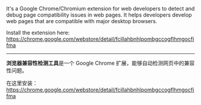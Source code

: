 It's a Google Chrome/Chromium extension for web developers to detect and debug page compatibility issues in web pages. It helps developers develop web pages that are compatible with major desktop browsers.

Install the extension here:
https://chrome.google.com/webstore/detail/fcillahbnhlpombgccogflhmgocfifma


---


**浏览器兼容性检测工具**是一个 Google Chrome 扩展，能够自动检测网页中的兼容性问题。

在这里安装：
https://chrome.google.com/webstore/detail/fcillahbnhlpombgccogflhmgocfifma